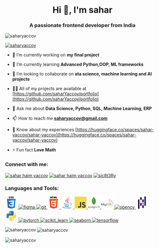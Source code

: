<h1 align="center">Hi 👋, I'm sahar</h1>
<h3 align="center">A passionate frontend developer from India</h3>

<p align="left"> <img src="https://komarev.com/ghpvc/?username=saharyaccov&label=Profile%20views&color=0e75b6&style=flat" alt="saharyaccov" /> </p>

<p align="left"> <a href="https://github.com/ryo-ma/github-profile-trophy"><img src="https://github-profile-trophy.vercel.app/?username=saharyaccov" alt="saharyaccov" /></a> </p>

- 🔭 I’m currently working on **my final project**

- 🌱 I’m currently learning **Advanced Python,OOP, ML frameworks**

- 👯 I’m looking to collaborate on **ata science, machine learning and AI projects**

- 👨‍💻 All of my projects are available at [https://github.com/saharYaccov/portfolio](https://github.com/saharYaccov/portfolio)

- 💬 Ask me about **Data Science, Python, SQL, Machine Learning, ERP**

- 📫 How to reach me **saharyaccov@gmail.com**

- 📄 Know about my experiences [https://huggingface.co/spaces/sahar-yaccov/sahar-yaccov](https://huggingface.co/spaces/sahar-yaccov/sahar-yaccov)

- ⚡ Fun fact **Love Math**

<h3 align="left">Connect with me:</h3>
<p align="left">
<a href="https://linkedin.com/in/sahar haim yaccov" target="blank"><img align="center" src="https://raw.githubusercontent.com/rahuldkjain/github-profile-readme-generator/master/src/images/icons/Social/linked-in-alt.svg" alt="sahar haim yaccov" height="30" width="40" /></a>
<a href="https://kaggle.com/sahar haim yaccov" target="blank"><img align="center" src="https://raw.githubusercontent.com/rahuldkjain/github-profile-readme-generator/master/src/images/icons/Social/kaggle.svg" alt="sahar haim yaccov" height="30" width="40" /></a>
<a href="https://discord.gg/sjc8t3Ry" target="blank"><img align="center" src="https://raw.githubusercontent.com/rahuldkjain/github-profile-readme-generator/master/src/images/icons/Social/discord.svg" alt="sjc8t3Ry" height="30" width="40" /></a>
</p>

<h3 align="left">Languages and Tools:</h3>
<p align="left"> <a href="https://www.w3schools.com/css/" target="_blank" rel="noreferrer"> <img src="https://raw.githubusercontent.com/devicons/devicon/master/icons/css3/css3-original-wordmark.svg" alt="css3" width="40" height="40"/> </a> <a href="https://www.figma.com/" target="_blank" rel="noreferrer"> <img src="https://www.vectorlogo.zone/logos/figma/figma-icon.svg" alt="figma" width="40" height="40"/> </a> <a href="https://git-scm.com/" target="_blank" rel="noreferrer"> <img src="https://www.vectorlogo.zone/logos/git-scm/git-scm-icon.svg" alt="git" width="40" height="40"/> </a> <a href="https://www.w3.org/html/" target="_blank" rel="noreferrer"> <img src="https://raw.githubusercontent.com/devicons/devicon/master/icons/html5/html5-original-wordmark.svg" alt="html5" width="40" height="40"/> </a> <a href="https://www.java.com" target="_blank" rel="noreferrer"> <img src="https://raw.githubusercontent.com/devicons/devicon/master/icons/java/java-original.svg" alt="java" width="40" height="40"/> </a> <a href="https://developer.mozilla.org/en-US/docs/Web/JavaScript" target="_blank" rel="noreferrer"> <img src="https://raw.githubusercontent.com/devicons/devicon/master/icons/javascript/javascript-original.svg" alt="javascript" width="40" height="40"/> </a> <a href="https://www.mongodb.com/" target="_blank" rel="noreferrer"> <img src="https://raw.githubusercontent.com/devicons/devicon/master/icons/mongodb/mongodb-original-wordmark.svg" alt="mongodb" width="40" height="40"/> </a> <a href="https://www.mysql.com/" target="_blank" rel="noreferrer"> <img src="https://raw.githubusercontent.com/devicons/devicon/master/icons/mysql/mysql-original-wordmark.svg" alt="mysql" width="40" height="40"/> </a> <a href="https://opencv.org/" target="_blank" rel="noreferrer"> <img src="https://www.vectorlogo.zone/logos/opencv/opencv-icon.svg" alt="opencv" width="40" height="40"/> </a> <a href="https://pandas.pydata.org/" target="_blank" rel="noreferrer"> <img src="https://raw.githubusercontent.com/devicons/devicon/2ae2a900d2f041da66e950e4d48052658d850630/icons/pandas/pandas-original.svg" alt="pandas" width="40" height="40"/> </a> <a href="https://www.python.org" target="_blank" rel="noreferrer"> <img src="https://raw.githubusercontent.com/devicons/devicon/master/icons/python/python-original.svg" alt="python" width="40" height="40"/> </a> <a href="https://pytorch.org/" target="_blank" rel="noreferrer"> <img src="https://www.vectorlogo.zone/logos/pytorch/pytorch-icon.svg" alt="pytorch" width="40" height="40"/> </a> <a href="https://scikit-learn.org/" target="_blank" rel="noreferrer"> <img src="https://upload.wikimedia.org/wikipedia/commons/0/05/Scikit_learn_logo_small.svg" alt="scikit_learn" width="40" height="40"/> </a> <a href="https://seaborn.pydata.org/" target="_blank" rel="noreferrer"> <img src="https://seaborn.pydata.org/_images/logo-mark-lightbg.svg" alt="seaborn" width="40" height="40"/> </a> <a href="https://www.tensorflow.org" target="_blank" rel="noreferrer"> <img src="https://www.vectorlogo.zone/logos/tensorflow/tensorflow-icon.svg" alt="tensorflow" width="40" height="40"/> </a> </p>

<p><img align="left" src="https://github-readme-stats.vercel.app/api/top-langs?username=saharyaccov&show_icons=true&locale=en&layout=compact" alt="saharyaccov" /></p>

<p>&nbsp;<img align="center" src="https://github-readme-stats.vercel.app/api?username=saharyaccov&show_icons=true&locale=en" alt="saharyaccov" /></p>

<p><img align="center" src="https://github-readme-streak-stats.herokuapp.com/?user=saharyaccov&" alt="saharyaccov" /></p>
